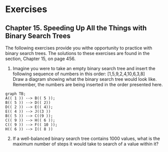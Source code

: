 # Exercises

## Chapter 15. Speeding Up All the Things with Binary Search Trees

The following exercises provide you withe opportunity to practice with binary search trees. The
solutions to these exercises are found in the section, Chapter 15, on page 456.

1. Imagine you were to take an empty binary search tree and insert the following sequence of numbers
   in this order: [1,5,9,2,4,10,6,3,8] <br/> Draw a diagram showing what the binary search tree
   would look like. Remember, the numbers are being inserted in the order presented here.<br/>

```mermaid
graph TB;
A(( 1 )) --> B(( 5 ));
B(( 5 )) --> D(( 2))
D(( 2 )) --> E(( 4));
E(( 4 )) --> J((3 ))
B(( 5 )) --> C((9 ));
C(( 9 )) --> H(( 6 ));
C(( 9 )) --> F(( 10 ));
H(( 6 )) --> I(( 8 ))
```

2. If a well-balanced binary search tree contains 1000 values, what is the maximum number of steps
   it would take to search of a value within it?